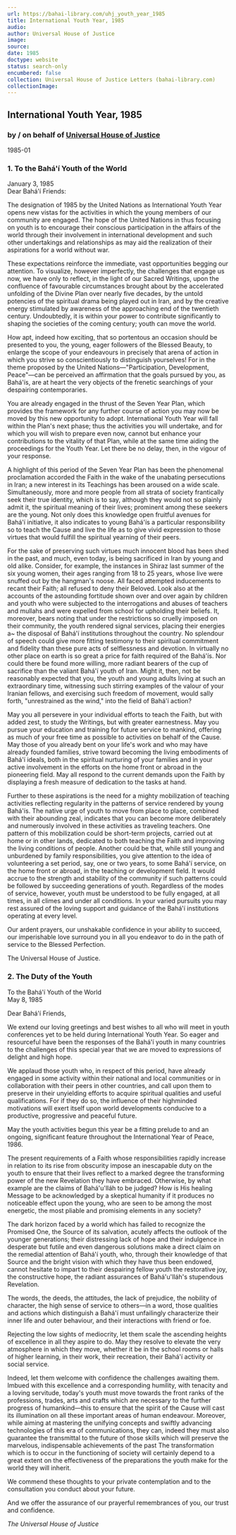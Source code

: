 ```yaml
---
url: https://bahai-library.com/uhj_youth_year_1985
title: International Youth Year, 1985
audio: 
author: Universal House of Justice
image: 
source: 
date: 1985
doctype: website
status: search-only
encumbered: false
collection: Universal House of Justice Letters (bahai-library.com)
collectionImage: 
---
```



## International Youth Year, 1985

### by / on behalf of [Universal House of Justice](https://bahai-library.com/author/Universal+House+of+Justice)

1985-01


### 1\. To the Bahá'í Youth of the World

January 3, 1985  
Dear Bahá'í Friends:

The designation of 1985 by the United Nations as International Youth Year opens new vistas for the activities in which the young members of our community are engaged. The hope of the United Nations in thus focusing on youth is to encourage their conscious participation in the affairs of the world through their involvement in international development and such other undertakings and relationships as may aid the realization of their aspirations for a world without war.

These expectations reinforce the immediate, vast opportunities begging our attention. To visualize, however imperfectly, the challenges that engage us now, we have only to reflect, in the light of our Sacred Writings, upon the confluence of favourable circumstances brought about by the accelerated unfolding of the Divine Plan over nearly five decades, by the untold potencies of the spiritual drama being played out in Iran, and by the creative energy stimulated by awareness of the approaching end of the twentieth century. Undoubtedly, it is within your power to contribute significantly to shaping the societies of the coming century; youth can move the world.

How apt, indeed how exciting, that so portentous an occasion should be presented to you, the young, eager followers of the Blessed Beauty, to enlarge the scope of your endeavours in precisely that arena of action in which you strive so conscientiously to distinguish yourselves! For in the theme proposed by the United Nations—"Participation, Development, Peace"—can be perceived an affirmation that the goals pursued by you, as Bahá'ís, are at heart the very objects of the frenetic searchings of your despairing contemporaries.

You are already engaged in the thrust of the Seven Year Plan, which provides the framework for any further course of action you may now be moved by this new opportunity to adopt. International Youth Year will fall within the Plan's next phase; thus the activities you will undertake, and for which you will wish to prepare even now, cannot but enhance your contributions to the vitality of that Plan, while at the same time aiding the proceedings for the Youth Year. Let there be no delay, then, in the vigour of your response.

A highlight of this period of the Seven Year Plan has been the phenomenal proclamation accorded the Faith in the wake of the unabating persecutions in Iran; a new interest in its Teachings has been aroused on a wide scale. Simultaneously, more and more people from all strata of society frantically seek their true identity, which is to say, although they would not so plainly admit it, the spiritual meaning of their lives; prominent among these seekers are the young. Not only does this knowledge open fruitful avenues for Bahá'í initiative, it also indicates to young Bahá'ís a particular responsibility so to teach the Cause and live the life as to give vivid expression to those virtues that would fulfill the spiritual yearning of their peers.

For the sake of preserving such virtues much innocent blood has been shed in the past, and much, even today, is being sacrificed in Iran by young and old alike. Consider, for example, the instances in Shiraz last summer of the six young women, their ages ranging from 18 to 25 years, whose live were snuffed out by the hangman's noose. All faced attempted inducements to recant their Faith; all refused to deny their Beloved. Look also at the accounts of the astounding fortitude shown over and over again by children and youth who were subjected to the interrogations and abuses of teachers and mullahs and were expelled from school for upholding their beliefs. It, moreover, bears noting that under the restrictions so cruelly imposed on their community, the youth rendered signal services, placing their energies a~ the disposal of Bahá'í institutions throughout the country. No splendour of speech could give more fitting testimony to their spiritual commitment and fidelity than these pure acts of selflessness and devotion. In virtually no other place on earth is so great a price for faith required of the Bahá'ís. Nor could there be found more willing, more radiant bearers of the cup of sacrifice than the valiant Bahá'í youth of Iran. Might it, then, not be reasonably expected that you, the youth and young adults living at such an extraordinary time, witnessing such stirring examples of the valour of your Iranian fellows, and exercising such freedom of movement, would sally forth, "unrestrained as the wind," into the field of Bahá'í action?

May you all persevere in your individual efforts to teach the Faith, but with added zest, to study the Writings, but with greater earnestness. May you pursue your education and training for future service to mankind, offering as much of your free time as possible to activities on behalf of the Cause. May those of you already bent on your life's work and who may have already founded families, strive toward becoming the living embodiments of Bahá'í ideals, both in the spiritual nurturing of your families and in your active involvement in the efforts on the home front or abroad in the pioneering field. May all respond to the current demands upon the Faith by displaying a fresh measure of dedication to the tasks at hand.

Further to these aspirations is the need for a mighty mobilization of teaching activities reflecting regularity in the patterns of service rendered by young Bahá'ís. The native urge of youth to move from place to place, combined with their abounding zeal, indicates that you can become more deliberately and numerously involved in these activities as traveling teachers. One pattern of this mobilization could be short-term projects, carried out at home or in other lands, dedicated to both teaching the Faith and improving the living conditions of people. Another could be that, while still young and unburdened by family responsibilities, you give attention to the idea of volunteering a set period, say, one or two years, to some Bahá'í service, on the home front or abroad, in the teaching or development field. It would accrue to the strength and stability of the community if such patterns could be followed by succeeding generations of youth. Regardless of the modes of service, however, youth must be understood to be fully engaged, at all times, in all climes and under all conditions. In your varied pursuits you may rest assured of the loving support and guidance of the Bahá'í institutions operating at every level.

Our ardent prayers, our unshakable confidence in your ability to succeed, our imperishable love surround you in all you endeavor to do in the path of service to the Blessed Perfection.

The Universal House of Justice.

### 2\. The Duty of the Youth

To the Bahá'í Youth of the World  
May 8, 1985

Dear Bahá'í Friends,

We extend our loving greetings and best wishes to all who will meet in youth conferences yet to be held during International Youth Year. So eager and resourceful have been the responses of the Bahá'í youth in many countries to the challenges of this special year that we are moved to expressions of delight and high hope.

We applaud those youth who, in respect of this period, have already engaged in some activity within their national and local communities or in collaboration with their peers in other countries, and call upon them to preserve in their unyielding efforts to acquire spiritual qualities and useful qualifications. For if they do so, the influence of their highminded motivations will exert itself upon world developments conducive to a productive, progressive and peaceful future.

May the youth activities begun this year be a fitting prelude to and an ongoing, significant feature throughout the International Year of Peace, 1986.

The present requirements of a Faith whose responsibilities rapidly increase in relation to its rise from obscurity impose an inescapable duty on the youth to ensure that their lives reflect to a marked degree the transforming power of the new Revelation they have embraced. Otherwise, by what example are the claims of Bahá'u'lláh to be judged? How is His healing Message to be acknowledged by a skeptical humanity if it produces no noticeable effect upon the young, who are seen to be among the most energetic, the most pliable and promising elements in any society?

The dark horizon faced by a world which has failed to recognize the Promised One, the Source of its salvation, acutely affects the outlook of the younger generations; their distressing lack of hope and their indulgence in desperate but futile and even dangerous solutions make a direct claim on the remedial attention of Bahá'í youth, who, through their knowledge of that Source and the bright vision with which they have thus been endowed, cannot hesitate to impart to their despairing fellow youth the restorative joy, the constructive hope, the radiant assurances of Bahá'u'lláh's stupendous Revelation.

The words, the deeds, the attitudes, the lack of prejudice, the nobility of character, the high sense of service to others—in a word, those qualities and actions which distinguish a Bahá'í must unfailingly characterize their inner life and outer behaviour, and their interactions with friend or foe.

Rejecting the low sights of mediocrity, let them scale the ascending heights of excellence in all they aspire to do. May they resolve to elevate the very atmosphere in which they move, whether it be in the school rooms or halls of higher learning, in their work, their recreation, their Bahá'í activity or social service.

Indeed, let them welcome with confidence the challenges awaiting them. Imbued with this excellence and a corresponding humility, with tenacity and a loving servitude, today's youth must move towards the front ranks of the professions, trades, arts and crafts which are necessary to the further progress of humankind—this to ensure that the spirit of the Cause will cast its illumination on all these important areas of human endeavour. Moreover, while aiming at mastering the unifying concepts and swiftly advancing technologies of this era of communications, they can, indeed they must also guarantee the transmittal to the future of those skills which will preserve the marvelous, indispensable achievements of the past The transformation which is to occur in the functioning of society will certainly depend to a great extent on the effectiveness of the preparations the youth make for the world they will inherit.

We commend these thoughts to your private contemplation and to the consultation you conduct about your future.

And we offer the assurance of our prayerful remembrances of you, our trust and confidence.

_The Universal House of Justice_